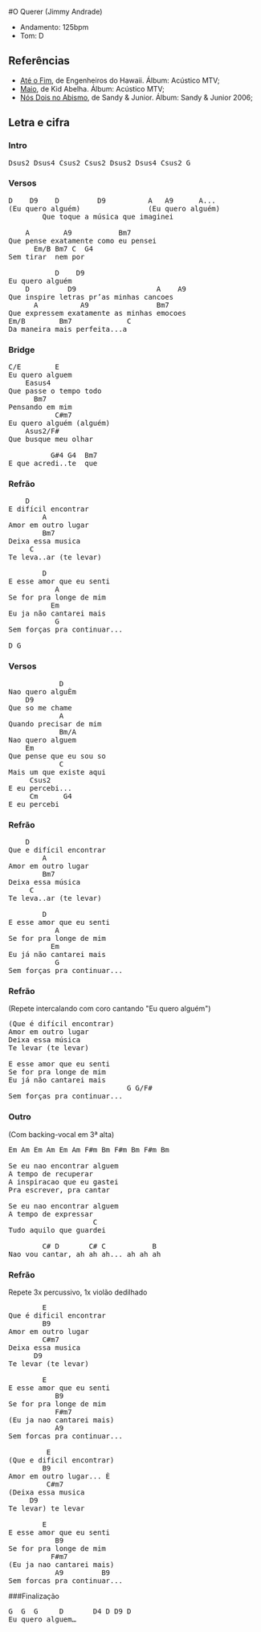 #O Querer
(Jimmy Andrade)

* Andamento: 125bpm
* Tom: D

## Referências
* [Até o Fim](https://youtu.be/xjfVDxttN7Y?t=3m35s), de Engenheiros do Hawaii. Álbum: Acústico MTV;
* [Maio](https://youtu.be/Tt51oU7NK3k?t=11m51s), de Kid Abelha. Álbum: Acústico MTV;
* [Nós Dois no Abismo](https://youtu.be/DIOlG4Xd9m4?t=2m17s), de Sandy & Junior. Álbum: Sandy & Junior 2006;
## Letra e cifra
### Intro
<pre>
Dsus2 Dsus4 Csus2 Csus2 Dsus2 Dsus4 Csus2 G
</pre>
### Versos
<pre>
D    D9    D         D9          A   A9      A...
(Eu quero alguém)                (Eu quero alguém)               
        Que toque a música que imaginei

    A        A9           Bm7
Que pense exatamente como eu pensei
      Em/B Bm7 C  G4
Sem tirar  nem por

           D    D9
Eu quero alguém
    D         D9                   A    A9
Que inspire letras pr’as minhas cancoes
      A          A9                Bm7
Que expressem exatamente as minhas emocoes
Em/B        Bm7             C
Da maneira mais perfeita...a
</pre>
### Bridge
<pre>
C/E        E
Eu quero alguem
    Easus4
Que passe o tempo todo
      Bm7
Pensando em mim
           C#m7
Eu quero alguém (alguém)
    Asus2/F#
Que busque meu olhar

          G#4 G4  Bm7
E que acredi..te  que
</pre>
### Refrão
<pre>
    D
E difícil encontrar
        A
Amor em outro lugar
        Bm7
Deixa essa musica
     C
Te leva..ar (te levar)

        D
E esse amor que eu senti
           A
Se for pra longe de mim
          Em
Eu ja não cantarei mais
           G
Sem forças pra continuar...

D G
</pre>
### Versos
<pre>
            D
Nao quero alguÈm
    D9
Que so me chame
            A
Quando precisar de mim
            Bm/A
Nao quero alguem
    Em
Que pense que eu sou so
            C
Mais um que existe aqui
     Csus2
E eu percebi...
     Cm      G4
E eu percebi
</pre>
### Refrão
<pre>
    D
Que e difícil encontrar
        A
Amor em outro lugar
        Bm7
Deixa essa música
     C
Te leva..ar (te levar)

        D
E esse amor que eu senti
           A
Se for pra longe de mim
          Em
Eu já não cantarei mais
           G
Sem forças pra continuar...
</pre>
### Refrão
(Repete intercalando com coro cantando "Eu quero alguém")
<pre>
(Que é difícil encontrar)
Amor em outro lugar
Deixa essa música
Te levar (te levar)

E esse amor que eu senti
Se for pra longe de mim
Eu já não cantarei mais
                            G G/F#
Sem forças pra continuar...
</pre>
### Outro
(Com backing-vocal em 3ª alta)
<pre>
Em Am Em Am Em Am F#m Bm F#m Bm F#m Bm

Se eu nao encontrar alguem
A tempo de recuperar
A inspiracao que eu gastei
Pra escrever, pra cantar

Se eu nao encontrar alguem
A tempo de expressar
                    C
Tudo aquilo que guardei

        C# D       C# C           B
Nao vou cantar, ah ah ah... ah ah ah
</pre>
### Refrão
Repete 3x percussivo, 1x violão dedilhado
<pre>
        E
Que é dificil encontrar
        B9
Amor em outro lugar
        C#m7
Deixa essa musica
      D9
Te levar (te levar)

        E
E esse amor que eu senti
           B9
Se for pra longe de mim
           F#m7
(Eu ja nao cantarei mais)
           A9
Sem forcas pra continuar...

         E
(Que e dificil encontrar)
        B9
Amor em outro lugar... È
         C#m7
(Deixa essa musica
     D9
Te levar) te levar

        E
E esse amor que eu senti
           B9
Se for pra longe de mim
          F#m7
(Eu ja nao cantarei mais)
           A9         B9
Sem forcas pra continuar...
</pre>
###Finalização
<pre>
G  G  G     D		D4 D D9 D
Eu quero alguem…
</pre>
